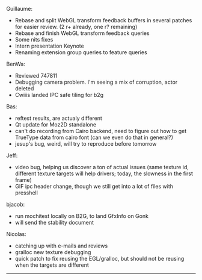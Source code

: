 Guillaume:
* Rebase and split WebGL transform feedback buffers in several patches for easier review. (2 r+ already, one r? remaining)
* Rebase and finish WebGL transform feedback queries
* Some nits fixes
* Intern presentation Keynote
* Renaming extension group queries to feature queries

BenWa:
* Reviewed 747811
* Debugging camera problem. I'm seeing a mix of corruption, actor deleted
* Cwiiis landed IPC safe tiling for b2g

Bas:
* reftest results, are actualy different
* Qt update for Moz2D standalone
* can't do recording from Cairo backend, need to figure out how to get TrueType data from cairo font (can we even do that in general?)
* jesup's bug, weird, will try to reproduce before tomorrow

Jeff:
* video bug, helping us discover a ton of actual issues (same texture id, different texture targets will help drivers; today, the slowness in  the first frame)
* GIF ipc header change, though we still get into a lot of files with presshell

bjacob:
* run mochitest locally on B2G, to land GfxInfo on Gonk
* will send the stability document

Nicolas:
* catching up with e-mails and reviews
* gralloc new texture debugging
* quick patch to fix reusing the EGL/gralloc, but should not be reusing when the targets are different

________________


